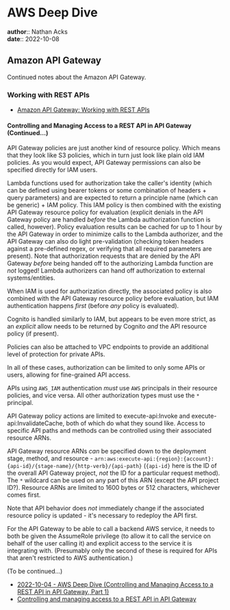 # AWS Deep Dive

**author**:: Nathan Acks  
**date**:: 2022-10-08

## Amazon API Gateway

Continued notes about the Amazon API Gateway.

### Working with REST APIs

* [Amazon API Gateway: Working with REST APIs](https://docs.aws.amazon.com/apigateway/latest/developerguide/apigateway-rest-api.html)

#### Controlling and Managing Access to a REST API in API Gateway (Continued…)

API Gateway policies are just another kind of resource policy. Which means that they look like S3 policies, which in turn just look like plain old IAM policies. As you would expect, API Gateway permissions can also be specified directly for IAM users.

Lambda functions used for authorization take the caller's identity (which can be defined using bearer tokens or some combination of headers + query parameters) and are expected to return a principle name (which can be generic) + IAM policy. This IAM policy is then combined with the existing API Gateway resource policy for evaluation (explicit denials in the API Gateway policy are handled *before* the Lambda authorization function is called, however). Policy evaluation results can be cached for up to 1 hour by the API Gateway in order to minimize calls to the Lambda authorizer, and the API Gateway can also do light pre-validation (checking token headers against a pre-defined regex, or verifying that all required parameters are present). Note that authorization requests that are denied by the API Gateway *before* being handed off to the authorizing Lambda function are *not* logged! Lambda authorizers can hand off authorization to external systems/entities.

When IAM is used for authorization directly, the associated policy is also combined with the API Gateway resource policy before evaluation, but IAM authentication happens *first* (before *any* policy is evaluated).

Cognito is handled similarly to IAM, but appears to be even more strict, as an *explicit* allow needs to be returned by Cognito *and* the API resource policy (if present).

Policies can also be attached to VPC endpoints to provide an additional level of protection for private APIs.

In all of these cases, authorization can be limited to only some APIs or users, allowing for fine-grained API access.

APIs using `AWS_IAM` authentication *must* use `AWS` principals in their resource policies, and vice versa. All other authorization types must use the `*` principal.

API Gateway policy actions are limited to execute-api:Invoke and execute-api:InvalidateCache, both of which do what they sound like. Access to specific API paths and methods can be controlled using their associated resource ARNs.

API Gateway resource ARNs *can* be specified down to the deployment stage, method, and resource - `arn:aws:execute-api:{region}:{account}:{api-id}/{stage-name}/{http-verb}/{api-path}` (`{api-id}` here is the ID of the overall API Gateway project, *not* the ID for a particular request method). The `*` wildcard can be used on any part of this ARN (except the API project ID?). Resource ARNs are limited to 1600 bytes or 512 characters, whichever comes first.

Note that API behavior does *not* immediately change if the associated resource policy is updated - it's necessary to redeploy the API first.

For the API Gateway to be able to call a backend AWS service, it needs to both be given the AssumeRole privilege (to allow it to call the service on behalf of the user calling it) and explicit access to the service it is integrating with. (Presumably only the second of these is required for APIs that aren't restricted to AWS authentication.)

(To be continued…)

* [2022-10-04 - AWS Deep Dive (Controlling and Managing Access to a REST API in API Gateway, Part 1)](2022-10-04-aws-deep-dive.md)
* [Controlling and managing access to a REST API in API Gateway](https://docs.aws.amazon.com/apigateway/latest/developerguide/apigateway-control-access-to-api.html)
